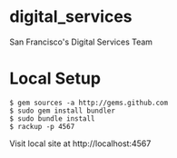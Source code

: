 # digital_services
San Francisco's Digital Services Team

# Local Setup

```
$ gem sources -a http://gems.github.com
$ sudo gem install bundler
$ sudo bundle install
$ rackup -p 4567
```

Visit local site at http://localhost:4567
